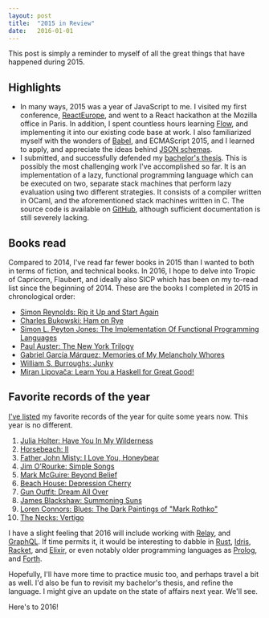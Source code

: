 ```yaml
---
layout: post
title:  "2015 in Review"
date:   2016-01-01
---
```


This post is simply a reminder to myself of all the great things that have
happened during 2015.

## Highlights
- In many ways, 2015 was a year of JavaScript to me. I visited my first
  conference, [ReactEurope](https://www.react-europe.org), and went to a React
  hackathon at the Mozilla office in Paris. In addition, I spent countless hours
  learning [Flow](http://flowtype.org/), and implementing it into our existing
  code base at work. I also familiarized myself with the wonders of
  [Babel](https://babeljs.io/), and ECMAScript 2015, and I learned to apply, and
  appreciate the ideas behind [JSON schemas](https://brandur.org/elegant-apis).
- I submitted, and successfully defended my [bachelor's
  thesis](https://www.dropbox.com/s/g138w9klyneuajy/Mads-Mathias-Bachelor-Thesis.pdf?dl=0).
  This is possibly the most challenging work I've accomplished so far. It is an
  implementation of a lazy, functional programming language which can be
  executed on two, separate stack machines that perform lazy evaluation using
  two different strategies. It consists of a compiler written in OCaml, and the
  aforementioned stack machines written in C. The source code is available on
  [GitHub](https://github.com/majjoha/sloth), although sufficient documentation
  is still severely lacking.

## Books read
Compared to 2014, I've read far fewer books in 2015 than I wanted to both in
terms of fiction, and technical books. In 2016, I hope to delve into Tropic of
Capricorn, Flaubert, and ideally also SICP which has been on my to-read list
since the beginning of 2014. These are the books I completed in 2015 in
chronological order:

- [Simon Reynolds: Rip it Up and Start Again](https://www.goodreads.com/book/show/272642.Rip_it_Up_and_Start_Again)
- [Charles Bukowski: Ham on Rye](https://www.goodreads.com/book/show/38501.Ham_on_Rye)
- [Simon L. Peyton Jones: The Implementation Of Functional Programming
  Languages](https://www.goodreads.com/book/show/3652866-the-implementation-of-functional-programming-languages)
- [Paul Auster: The New York Trilogy](https://www.goodreads.com/book/show/486623.The_New_York_Trilogy)
- [Gabriel García Márquez: Memories of My Melancholy Whores](https://www.goodreads.com/book/show/760.Memories_of_My_Melancholy_Whores)
- [William S. Burroughs: Junky](https://www.goodreads.com/book/show/4517763-junky)
- [Miran Lipovača: Learn You a Haskell for Great Good!](https://www.goodreads.com/book/show/9282423-learn-you-a-haskell-for-great-good)


## Favorite records of the year
[I've listed](http://www.last.fm/user/bouleau/journal) my favorite records of
the year for quite some years now. This year is no different.

1. [Julia Holter: Have You In My
   Wilderness](http://www.allmusic.com/album/have-you-in-my-wilderness-mw0002860296)
2. [Horsebeach: II](http://www.allmusic.com/album/ii-mw0002869328)
3. [Father John Misty: I Love You, Honeybear](http://www.allmusic.com/album/i-love-you-honeybear-mw0002777404)
4. [Jim O'Rourke: Simple
   Songs](http://www.allmusic.com/album/simple-songs-mw0002835921)
5. [Mark McGuire: Beyond Belief](http://www.allmusic.com/album/beyond-belief-mw0002884480)
6. [Beach House: Depression Cherry](http://www.allmusic.com/album/depression-cherry-mw0002860587)
7. [Gun Outfit: Dream All Over](http://www.allmusic.com/album/dream-all-over-mw0002877974)
8. [James Blackshaw: Summoning Suns](http://www.allmusic.com/album/summoning-suns-mw0002812289)
9. [Loren Connors: Blues: The Dark Paintings of "Mark Rothko"](http://www.allmusic.com/album/blues-the-dark-paintings-of-mark-rothko-mw0002807887)
10. [The Necks: Vertigo](http://www.allmusic.com/album/vertigo-mw0002877481)

I have a slight feeling that 2016 will include working with
[Relay](https://facebook.github.io/relay/), and
[GraphQL](https://graphql.org). If time permits it, it would be
interesting to dabble in [Rust](https://www.rust-lang.org/),
[Idris](http://www.idris-lang.org/), [Racket](http://racket-lang.org/), and
[Elixir](https://elixir-lang.org), or even notably older programming languages
as [Prolog](https://en.wikipedia.org/wiki/Prolog), and
[Forth](https://en.wikipedia.org/wiki/Forth_(programming_language)).

Hopefully, I'll have more time to practice music too, and perhaps travel a bit
as well. I'd also be fun to revisit my bachelor's thesis, and refine the
language. I might give an update on the state of affairs next year. We'll see.

Here's to 2016!
